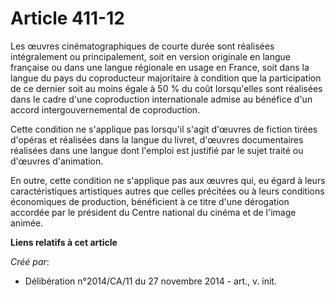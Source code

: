 # Article 411-12

Les œuvres cinématographiques de courte durée sont réalisées intégralement ou principalement, soit en version originale en
langue française ou dans une langue régionale en usage en France, soit dans la langue du pays du coproducteur majoritaire à
condition que la participation de ce dernier soit au moins égale à 50 % du coût lorsqu'elles sont réalisées dans le cadre
d'une coproduction internationale admise au bénéfice d'un accord intergouvernemental de coproduction. 

Cette condition ne s'applique pas lorsqu'il s'agit d'œuvres de fiction tirées d'opéras et réalisées dans la langue du livret,
d'œuvres documentaires réalisées dans une langue dont l'emploi est justifié par le sujet traité ou d'œuvres d'animation. 

En outre, cette condition ne s'applique pas aux œuvres qui, eu égard à leurs caractéristiques artistiques autres que celles
précitées ou à leurs conditions économiques de production, bénéficient à ce titre d'une dérogation accordée par le président
du Centre national du cinéma et de l'image animée.

**Liens relatifs à cet article**

_Créé par_:

  - Délibération n°2014/CA/11 du 27 novembre 2014 - art., v. init.
